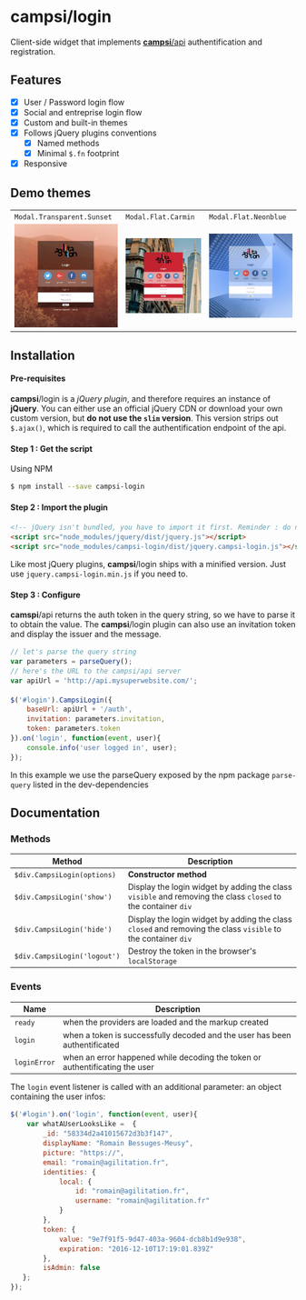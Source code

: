 # campsi/login
Client-side widget that implements [**campsi**/api](https://github.com/campsi/api) authentification and registration.

## Features
- [x] User / Password login flow 
- [x] Social and entreprise login flow
- [x] Custom and built-in themes
- [x] Follows jQuery plugins conventions
  - [x] Named methods
  - [x] Minimal `$.fn` footprint
- [x] Responsive

## Demo themes

|    |      |      |
|----| ---- | ---- |
`Modal.Transparent.Sunset` | `Modal.Flat.Carmin` | `Modal.Flat.Neonblue` |
![](docs/images/modal.transparent.sunset.jpg?raw=true) | ![](docs/images/modal.flat.carmin.jpg?raw=true) | ![](docs/images/modal.transparent.neonblue.jpg?raw=true) |

## Installation
#### Pre-requisites
**campsi**/login is a *jQuery plugin*, and therefore requires an instance of **jQuery**. You can either use an official jQuery CDN or download your own custom version, but **do not use the `slim` version**. This version strips out `$.ajax()`, which is required to call the authentification endpoint of the api. 

#### Step 1 : Get the script
Using NPM
```sh
$ npm install --save campsi-login
```
#### Step 2 : Import the plugin 
```html
<!-- jQuery isn't bundled, you have to import it first. Reminder : do not use the slim version -->
<script src="node_modules/jquery/dist/jquery.js"></script>
<script src="node_modules/campsi-login/dist/jquery.campsi-login.js"></script>
```

Like most jQuery plugins, **campsi**/login ships with a minified version. Just use `jquery.campsi-login.min.js` if you need to.

#### Step 3 : Configure

**camspi**/api returns the auth token in the query string, so we have to parse it to obtain the value. The **campsi**/login plugin can also use an invitation token and display the issuer and the message.
```javascript
// let's parse the query string
var parameters = parseQuery();
// here's the URL to the campsi/api server
var apiUrl = 'http://api.mysuperwebsite.com/';

$('#login').CampsiLogin({
    baseUrl: apiUrl + '/auth',
    invitation: parameters.invitation,
    token: parameters.token
}).on('login', function(event, user){
    console.info('user logged in', user);
});
```
In this example we use the parseQuery exposed by the npm package `parse-query` listed in the dev-dependencies
## Documentation
### Methods

| Method          |  Description                                                                    |
|---------------- | ------------------------------------------------------------------------------- |
| `$div.CampsiLogin(options)` |  **Constructor method**|
| `$div.CampsiLogin('show')`|  Display the login widget by adding the class `visible` and removing the class `closed` to the container `div` |
| `$div.CampsiLogin('hide')`| Display the login widget by adding the class `closed` and removing the class `visible` to the container `div`|
| `$div.CampsiLogin('logout')`|  Destroy the token in the browser's `localStorage` |

### Events

| Name            |          Description                                                            |
|---------------- | ------------------------------------------------------------------------------- |
| `ready`         | when the providers are loaded and the markup created                            |
| `login`         | when a token is successfully decoded and the user has been authentificated      |
| `loginError`    | when an error happened while decoding the token or authentificating the user    |

The `login` event listener is called with an additional parameter: an object containing the user infos:

```javascript
$('#login').on('login', function(event, user){
    var whatAUserLooksLike =  {
        _id: "58334d2a41015672d3b3f147",
        displayName: "Romain Bessuges-Meusy",
        picture: "https://",
        email: "romain@agilitation.fr",
        identities: {
            local: {
                id: "romain@agilitation.fr",
                username: "romain@agilitation.fr"
            }
        },
        token: {
            value: "9e7f91f5-9d47-403a-9604-dcb8b1d9e938",
            expiration: "2016-12-10T17:19:01.839Z"
        },
        isAdmin: false
   };
});
```